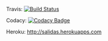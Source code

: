Travis: [![Build Status](https://travis-ci.org/DavidEGaleano/desapp-groupA-backend.svg?branch=master)](https://travis-ci.org/DavidEGaleano/desapp-groupA-backend)

Codacy: [![Codacy Badge](https://api.codacy.com/project/badge/Grade/815de46a95bf47d88ebff9de423b6c3a)](https://www.codacy.com/app/degnexo/desapp-groupA-backend?utm_source=github.com&amp;utm_medium=referral&amp;utm_content=DavidEGaleano/desapp-groupA-backend&amp;utm_campaign=Badge_Grade)

Heroku: http://salidas.herokuapps.com

